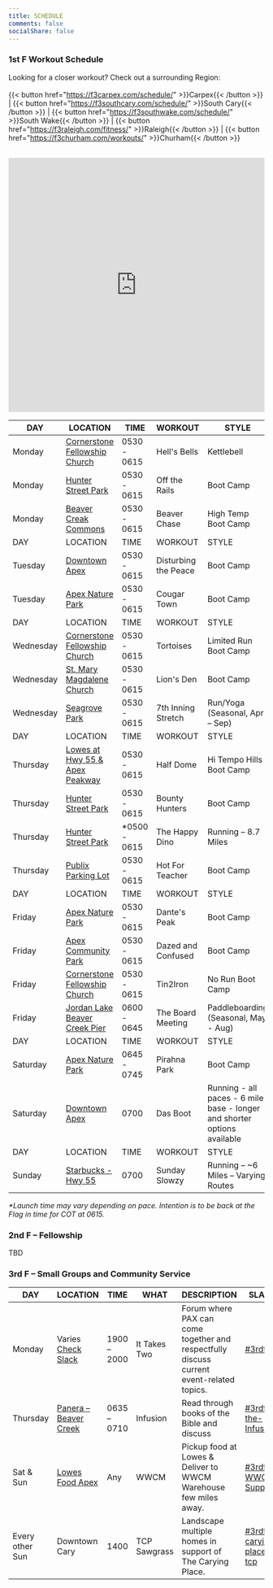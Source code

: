 ```yaml
---
title: SCHEDULE
comments: false
socialShare: false
---
```


### <a name="1stf"></a>1st F Workout Schedule

Looking for a closer workout? Check out a surrounding Region:<br/><br/>
{{< button href="https://f3carpex.com/schedule/" >}}Carpex{{< /button >}} |
{{< button href="https://f3southcary.com/schedule/" >}}South Cary{{< /button >}} |
{{< button href="https://f3southwake.com/schedule/" >}}South Wake{{< /button >}} |
{{< button href="https://f3raleigh.com/fitness/" >}}Raleigh{{< /button >}} |
{{< button href="https://f3churham.com/workouts/" >}}Churham{{< /button >}}
<br/><br/>

<iframe src="https://map.f3nation.com/?lat=35.732988&amp;lon=-78.857426&amp;zoom=13"
    style="border:0px #ffffff none;"
    name="f3Maps"
    allow="geolocation"
    scrolling="no"
    frameborder="0"
    marginheight="0px"
    marginwidth="0px"
    height="500px"
    width="100%"
    allowfullscreen=""></iframe>

| DAY       | LOCATION                                                                   | TIME          | WORKOUT              | STYLE                                                                    |
| --------- | -------------------------------------------------------------------------- | ------------- | -------------------- | ------------------------------------------------------------------------ |
| Monday    | [Cornerstone Fellowship Church](https://goo.gl/maps/AJKTycpLQHo)           | 0530 - 0615   | Hell's Bells         | Kettlebell                                                               |
| Monday    | [Hunter Street Park](https://goo.gl/maps/bWPqxfs4iEfpjwFf9)                | 0530 - 0615   | Off the Rails        | Boot Camp                                                                |
| Monday    | [Beaver Creak Commons](https://goo.gl/maps/n9WPcgbaZyqPNW5m7)              | 0530 - 0615   | Beaver Chase         | High Temp Boot Camp                                                      |
| DAY       | LOCATION                                                                   | TIME          | WORKOUT              | STYLE                                                                    |
| Tuesday   | [Downtown Apex](https://goo.gl/maps/AXfDGXbGRv2XyAbD8)                     | 0530 - 0615   | Disturbing the Peace | Boot Camp                                                                |
| Tuesday   | [Apex Nature Park](https://goo.gl/maps/TukJ7mNQD41TcyFY9)                  | 0530 - 0615   | Cougar Town          | Boot Camp                                                                |
| DAY       | LOCATION                                                                   | TIME          | WORKOUT              | STYLE                                                                    |
| Wednesday | [Cornerstone Fellowship Church](https://goo.gl/maps/AJKTycpLQHo)           | 0530 - 0615   | Tortoises            | Limited Run Boot Camp                                                    |
| Wednesday | [St. Mary Magdalene Church](https://goo.gl/maps/gDKAiqRS5dF2)              | 0530 - 0615   | Lion's Den           | Boot Camp                                                                |
| Wednesday | [Seagrove Park](https://goo.gl/maps/nrWfz9gTNBPqR829A)                     | 0530 - 0615   | 7th Inning Stretch   | Run/Yoga (Seasonal, Apr – Sep)                                           |
| DAY       | LOCATION                                                                   | TIME          | WORKOUT              | STYLE                                                                    |
| Thursday  | [Lowes at Hwy 55 & Apex Peakway](https://goo.gl/maps/44UHinjZif3FRPSaA)    | 0530 - 0615   | Half Dome            | Hi Tempo Hills Boot Camp                                                 |
| Thursday  | [Hunter Street Park](https://goo.gl/maps/bWPqxfs4iEfpjwFf9)                | 0530 - 0615   | Bounty Hunters       | Boot Camp                                                                |
| Thursday  | [Hunter Street Park](https://goo.gl/maps/bWPqxfs4iEfpjwFf9)                | \*0500 - 0615 | The Happy Dino       | Running – 8.7 Miles                                                      |
| Thursday  | [Publix Parking Lot](https://goo.gl/maps/HK6uAH1PneKCeKxj6)                | 0530 - 0615   | Hot For Teacher      | Boot Camp                                                                |
| DAY       | LOCATION                                                                   | TIME          | WORKOUT              | STYLE                                                                    |
| Friday    | [Apex Nature Park](https://goo.gl/maps/TukJ7mNQD41TcyFY9)                  | 0530 - 0615   | Dante's Peak         | Boot Camp                                                                |
| Friday    | [Apex Community Park](https://goo.gl/maps/iwj6MZESjJmgwTf17)               | 0530 - 0615   | Dazed and Confused   | Boot Camp                                                                |
| Friday    | [Cornerstone Fellowship Church](https://goo.gl/maps/AJKTycpLQHo)           | 0530 - 0615   | Tin2Iron             | No Run Boot Camp                                                         |
| Friday    | [Jordan Lake Beaver Creek Pier](https://maps.app.goo.gl/FQxfhkypaK3v5maR7) | 0600 - 0645   | The Board Meeting    | Paddleboarding (Seasonal, May - Aug)                                     |
| DAY       | LOCATION                                                                   | TIME          | WORKOUT              | STYLE                                                                    |
| Saturday  | [Apex Nature Park](https://goo.gl/maps/mZiMKmHYUpX4Gd1VA)                  | 0645 - 0745   | Pirahna Park         | Boot Camp                                                                |
| Saturday  | [Downtown Apex](https://goo.gl/maps/AXfDGXbGRv2XyAbD8)                     | 0700          | Das Boot             | Running - all paces - 6 mile base - longer and shorter options available |
| DAY       | LOCATION                                                                   | TIME          | WORKOUT              | STYLE                                                                    |
| Sunday    | [Starbucks - Hwy 55](https://goo.gl/maps/v82Apf8yVfP1T1Aw9)                | 0700          | Sunday Slowzy        | Running – ~6 Miles – Varying Routes                                      |

_\*Launch time may vary depending on pace. Intention is to be back at the Flag in time for COT at 0615._

### <a name="2ndf"></a>2nd F – Fellowship

TBD

### <a name="3rdf"></a>3rd F – Small Groups and Community Service

| DAY             | LOCATION                                                              | TIME        | WHAT         | DESCRIPTION                                                                              | SLACK                                                                    |
| --------------- | --------------------------------------------------------------------- | ----------- | ------------ | ---------------------------------------------------------------------------------------- | ------------------------------------------------------------------------ |
| Monday          | Varies [Check Slack](https://f3carpex.slack.com/archives/C02DNTLABBK) | 1900 – 2000 | It Takes Two | Forum where PAX can come together and respectfully discuss current event-related topics. | [#3rdf-itt](https://f3carpex.slack.com/archives/C02DNTLABBK)             |
| Thursday        | [Panera – Beaver Creek](https://goo.gl/maps/cYYpQzRSjtPEFtAx8)        | 0635 – 0710 | Infusion     | Read through books of the Bible and discuss                                              | [#3rdf-the-Infusion](https://f3carpex.slack.com/archives/C02UVAL9XA7)    |
| Sat & Sun       | [Lowes Food Apex](https://goo.gl/maps/XmZXzmJF2THXJTmj9)              | Any         | WWCM         | Pickup food at Lowes & Deliver to WWCM Warehouse few miles away.                         | [#3rdf-WWCM-Support](https://f3carpex.slack.com/archives/C020LFW2GDV)    |
| Every other Sun | Downtown Cary                                                         | 1400        | TCP Sawgrass | Landscape multiple homes in support of The Carying Place.                                | [#3rdf-carying-place-tcp](https://f3carpex.slack.com/archives/CB22XF46R) |
